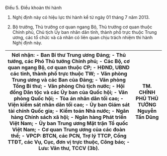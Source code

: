 Điều 5. Điều khoản thi hành

1. Nghị định này có hiệu lực thi hành kể từ ngày 01 tháng 7 năm 2013.

2. Bộ trưởng, Thủ trưởng cơ quan ngang Bộ, Thủ trưởng cơ quan thuộc Chính phủ, Chủ tịch Ủy ban nhân dân tỉnh, thành phố trực thuộc Trung ương, các tổ chức và cá nhân có liên quan chịu trách nhiệm thi hành Nghị định này.

| Nơi nhận: - Ban Bí thư Trung ương Đảng; - Thủ tướng, các Phó Thủ tướng Chính phủ; - Các Bộ, cơ quan ngang Bộ, cơ quan thuộc CP; - HĐND, UBND các tỉnh, thành phố trực thuộc TW; - Văn phòng Trung ương và các Ban của Đảng; - Văn phòng Tổng Bí thư; - Văn phòng Chủ tịch nước; - Hội đồng Dân tộc và các Ủy ban của Quốc hội; - Văn phòng Quốc hội; - Tòa án nhân dân tối cao; - Viện kiểm sát nhân dân tối cao; - Ủy ban Giám sát tài chính Quốc gia; - Kiểm toán Nhà nước; - Ngân hàng Chính sách xã hội; - Ngân hàng Phát triển Việt Nam; - Ủy ban Trung ương Mặt trận Tổ quốc Việt Nam; - Cơ quan Trung ương của các đoàn thể; - VPCP: BTCN, các PCN, Trợ lý TTCP, Cổng TTĐT, các Vụ, Cục, đơn vị trực thuộc, Công báo; - Lưu: Văn thư, TCCV (3b). | TM. CHÍNH PHỦ THỦ TƯỚNG Nguyễn Tấn Dũng |
|---|---|